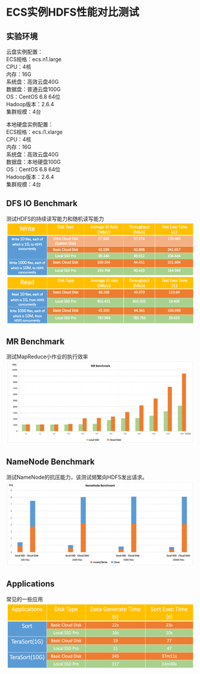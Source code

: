 # ECS实例HDFS性能对比测试
## 实验环境
云盘实例配置：     
ECS规格：ecs.n1.large    
CPU：4核     
内存：16G     
系统盘：高效云盘40G     
数据盘：普通云盘100G     
OS：CentOS 6.8 64位     
Hadoop版本：2.6.4    
集群规模：4台     

本地硬盘实例配置：    
ECS规格：ecs.i1.xlarge      
CPU：4核      
内存：16G    
系统盘：高效云盘40G     
数据盘：本地硬盘100G     
OS：CentOS 6.8 64位     
Hadoop版本：2.6.4    
集群规模：4台
## DFS IO Benchmark
测试HDFS的持续读写能力和随机读写能力
![benchmark1](https://github.com/liumihust/gitTset/blob/master/benchmark1.PNG)
## MR Benchmark
测试MapReduce小作业的执行效率
![benchmark](https://github.com/liumihust/gitTset/blob/master/benchmark2.PNG)
## NameNode Benchmark
测试NameNode的抗压能力，该测试频繁向HDFS发出请求。
![benchmark](https://github.com/liumihust/gitTset/blob/master/benchmark3.PNG)
## Applications
常见的一些应用
![benchmark](https://github.com/liumihust/gitTset/blob/master/benchmark4.PNG)
